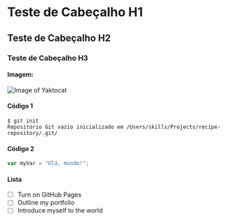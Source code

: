 # Teste de Cabeçalho H1
## Teste de Cabeçalho H2
### Teste de Cabeçalho H3

#### Imagem:

![Image of Yaktocat](https://octodex.github.com/images/yaktocat.png)

#### Código 1

```
$ git init
Repositório Git vazio inicializado em /Users/skills/Projects/recipe-repository/.git/
```

#### Código 2

``` javascript
var myVar = "Olá, mundo!";
```

#### Lista 

- [ ] Turn on GitHub Pages
- [ ] Outline my portfolio
- [ ] Introduce myself to the world

